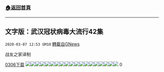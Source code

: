 ###  [:house:返回首頁](https://github.com/ourhimalayas/txt)
---

## 文字版：武汉冠状病毒大流行42集
`2020-03-07 12:53 GM10` [轉載自GNews](https://gnews.org/zh-hant/133279/)

战友之家译制

[0306](https://s3-ap-northeast-1.amazonaws.com/news.guo.offload.media/wp-content/uploads/2020/03/07123643/0306-1.pdf)[下载](https://s3-ap-northeast-1.amazonaws.com/news.guo.offload.media/wp-content/uploads/2020/03/07123643/0306-1.pdf)
![](https://s3-ap-northeast-1.amazonaws.com/news.guo.offload.media/wp-content/uploads/2020/03/07124259/Slide1.jpg)![](https://s3-ap-northeast-1.amazonaws.com/news.guo.offload.media/wp-content/uploads/2020/03/07124313/Slide2.jpg)![](https://s3-ap-northeast-1.amazonaws.com/news.guo.offload.media/wp-content/uploads/2020/03/07124327/Slide3.jpg)![](https://s3-ap-northeast-1.amazonaws.com/news.guo.offload.media/wp-content/uploads/2020/03/07124343/Slide4.jpg)![](https://s3-ap-northeast-1.amazonaws.com/news.guo.offload.media/wp-content/uploads/2020/03/07124358/Slide5.jpg)![](https://s3-ap-northeast-1.amazonaws.com/news.guo.offload.media/wp-content/uploads/2020/03/07124451/Slide6-1.jpg)![](https://s3-ap-northeast-1.amazonaws.com/news.guo.offload.media/wp-content/uploads/2020/03/07124440/Slide7.jpg)![](https://s3-ap-northeast-1.amazonaws.com/news.guo.offload.media/wp-content/uploads/2020/03/07125839/Slide8-2.jpg)![](https://s3-ap-northeast-1.amazonaws.com/news.guo.offload.media/wp-content/uploads/2020/03/07125853/Slide9-2.jpg)![](https://s3-ap-northeast-1.amazonaws.com/news.guo.offload.media/wp-content/uploads/2020/03/07125913/Slide10-1.jpg)![](https://s3-ap-northeast-1.amazonaws.com/news.guo.offload.media/wp-content/uploads/2020/03/07125940/Slide11-2.jpg)![](https://s3-ap-northeast-1.amazonaws.com/news.guo.offload.media/wp-content/uploads/2020/03/07130511/Slide12-3.jpg)![](https://s3-ap-northeast-1.amazonaws.com/news.guo.offload.media/wp-content/uploads/2020/03/07130903/Slide13-4.jpg)![](https://s3-ap-northeast-1.amazonaws.com/news.guo.offload.media/wp-content/uploads/2020/03/07130923/Slide14-3.jpg)![](https://s3-ap-northeast-1.amazonaws.com/news.guo.offload.media/wp-content/uploads/2020/03/07130820/Slide15-3.jpg)![](https://s3-ap-northeast-1.amazonaws.com/news.guo.offload.media/wp-content/uploads/2020/03/07131004/Slide16-2.jpg)![](https://gnews.org/817c552a-cf05-4dc5-9d58-f7c07ce982c7)![](https://s3-ap-northeast-1.amazonaws.com/news.guo.offload.media/wp-content/uploads/2020/03/07131040/Slide19-2.jpg)![](https://s3-ap-northeast-1.amazonaws.com/news.guo.offload.media/wp-content/uploads/2020/03/07131116/Slide21-3.jpg)
0
